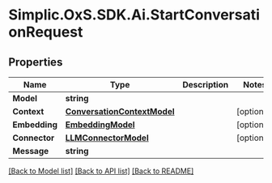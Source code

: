 # Simplic.OxS.SDK.Ai.StartConversationRequest

## Properties

Name | Type | Description | Notes
------------ | ------------- | ------------- | -------------
**Model** | **string** |  | 
**Context** | [**ConversationContextModel**](ConversationContextModel.md) |  | [optional] 
**Embedding** | [**EmbeddingModel**](EmbeddingModel.md) |  | [optional] 
**Connector** | [**LLMConnectorModel**](LLMConnectorModel.md) |  | [optional] 
**Message** | **string** |  | 

[[Back to Model list]](../README.md#documentation-for-models) [[Back to API list]](../README.md#documentation-for-api-endpoints) [[Back to README]](../README.md)

